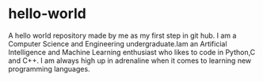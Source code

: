 # hello-world
A hello world repository made by me as my first step in git hub. I am a Computer Science and Engineering undergraduate.Iam an Artificial Intelligence and Machine Learning enthusiast who likes to code in Python,C and C++. I am always high up in adrenaline when it comes to learning new programming languages.

